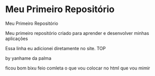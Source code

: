 # Meu Primeiro Repositório
 Meu Primeiro Repositório

Meu primeiro repositório criado para aprender e desenvolver minhas aplicações

Essa linha eu adicionei diretamente no site.
TOP




by yanhame da palma

ficou bom bixu feio
comleta o que vou colocar no html que vou mimir
